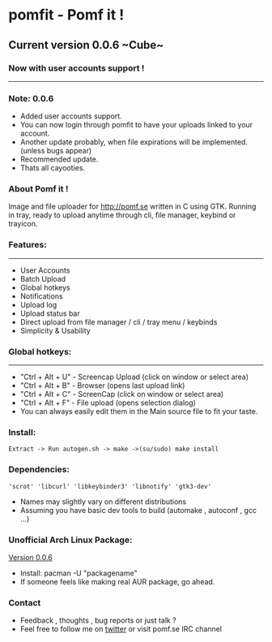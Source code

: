 # **pomfit - Pomf it !**
## Current version 0.0.6 ~Cube~
### Now with user accounts support !
------------------------
### Note: 0.0.6
* Added user accounts support.
* You can now login through pomfit to have your uploads linked to your account.
* Another update probably, when file expirations will be implemented.(unless bugs appear)
* Recommended update.
* Thats all cayooties.

### About Pomf it !
Image and file uploader for http://pomf.se written in C using GTK.
Running in tray, ready to upload anytime through cli, file manager, keybind or trayicon.

### Features:
------------
* User Accounts
* Batch Upload
* Global hotkeys
* Notifications
* Upload log
* Upload status bar
* Direct upload from file manager / cli / tray menu / keybinds
* Simplicity & Usability

### Global hotkeys:	
----------------
* "Ctrl + Alt + U" - Screencap Upload (click on window or select area)
* "Ctrl + Alt + B" - Browser (opens last upload link)
* "Ctrl + Alt + C" - ScreenCap (click on window or select area)
* "Ctrl + Alt + F" - File upload (opens selection dialog)
* You can always easily edit them in the Main source file to fit your taste.

### Install:
	Extract -> Run autogen.sh -> make ->(su/sudo) make install

### Dependencies:
	'scrot' 'libcurl' 'libkeybinder3' 'libnotify' 'gtk3-dev'
* Names may slightly vary on different distributions
* Assuming you have basic dev tools to build (automake , autoconf , gcc ...)

### Unofficial Arch Linux Package:
[Version 0.0.6](http://a.pomf.se/rlmctt.tar.xz)
* Install: pacman -U "packagename"
* If someone feels like making real AUR package, go ahead.

### Contact
* Feedback , thoughts , bug reports or just talk ?
* Feel free to follow me on [twitter](https://twitter.com/Senketsu_Dev) or visit pomf.se IRC channel

